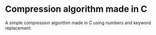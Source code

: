 # Compression algorithm made in C
A simple compression algorithm made in C using numbers and keyword replacement. 
